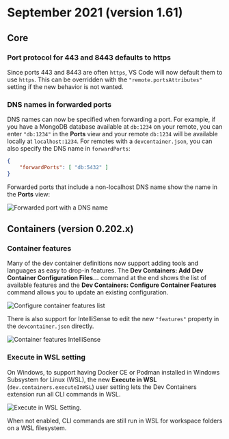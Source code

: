 # September 2021 (version 1.61)

## Core

### Port protocol for 443 and 8443 defaults to https

Since ports 443 and 8443 are often `https`, VS Code will now default them to use `https`. This can be overridden with the `"remote.portsAttributes"` setting if the new behavior is not wanted.

### DNS names in forwarded ports

DNS names can now be specified when forwarding a port. For example, if you have a MongoDB database available at `db:1234` on your remote, you can enter `"db:1234"` in the **Ports** view and your remote `db:1234` will be available locally at `localhost:1234`. For remotes with a `devcontainer.json`, you can also specify the DNS name in `forwardPorts`:

```json
{
    "forwardPorts": [ "db:5432" ]
}
```

Forwarded ports that include a non-localhost DNS name show the name in the **Ports** view:

![`Forwarded port with a DNS name`](images/1_61/forwarded_port_dns.png)

## Containers (version 0.202.x)

### Container features

Many of the dev container definitions now support adding tools and languages as easy to drop-in features. The **Dev Containers: Add Dev Container Configuration Files...** command at the end shows the list of available features and the **Dev Containers: Configure Container Features** command allows you to update an existing configuration.

![`Configure container features list`](images/1_61/configure_container_features.png)

There is also support for IntelliSense to edit the new `"features"` property in the `devcontainer.json` directly.

![`Container features IntelliSense`](images/1_61/container_features_intellisense.png)

### Execute in WSL setting

On Windows, to support having Docker CE or Podman installed in Windows Subsystem for Linux (WSL), the new **Execute in WSL** (`dev.containers.executeInWSL`) user setting lets the Dev Containers extension run all CLI commands in WSL.

![`Execute in WSL Setting.`](images/1_61/execute_in_wsl.png)

When not enabled, CLI commands are still run in WSL for workspace folders on a WSL filesystem.
